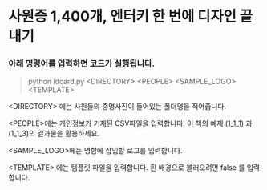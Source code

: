 # 사원증 1,400개, 엔터키 한 번에 디자인 끝내기
### 아래 명령어를 입력하면 코드가 실행됩니다.

> python idcard.py <DIRECTORY\> <PEOPLE\> <SAMPLE_LOGO\> <TEMPLATE\>

<DIRECTORY\> 에는 사원들의 증명사진이 들어있는 폴더명을 적어줍니다.

<PEOPLE\>에는 개인정보가 기재된 CSV파일을 입력합니다. 
이 책의 예제 (1_1_1) 과 (1_1_3)의 결과물을 활용하세요.

<SAMPLE_LOGO\>에는 명함에 삽입할 로고를 입력합니다. 

<TEMPLATE\> 에는 템플릿 파일을 입력합니다. 흰 배경으로 불러오려면 false 를 입력합니다.